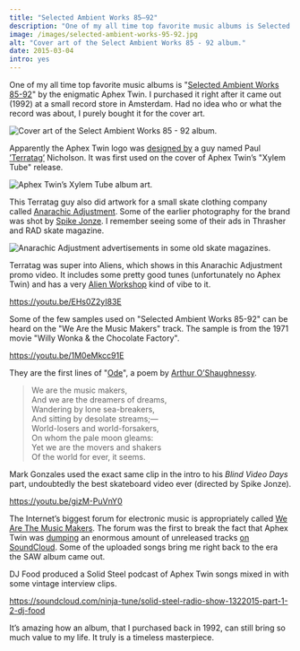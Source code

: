 ```yaml
---
title: "Selected Ambient Works 85–92"
description: "One of my all time top favorite music albums is Selected Ambient Works 85-92 by the enigmatic Aphex Twin."
image: /images/selected-ambient-works-95-92.jpg
alt: "Cover art of the Select Ambient Works 85 - 92 album."
date: 2015-03-04
intro: yes
---
```

One of my all time top favorite music albums is "[Selected Ambient Works 85-92](http://www.amazon.com/gp/product/B00DF2AF96?ie=UTF8&camp=213733&creative=393177&creativeASIN=B00DF2AF96&linkCode=shr&tag=thhocr02-20&linkId=OLB7NVA3DYPZXTEF)" by the enigmatic Aphex Twin. I purchased it right after it came out (1992) at a small record store in Amsterdam. Had no idea who or what the record was about, I purely bought it for the cover art.

![Cover art of the Select Ambient Works 85 - 92 album.](/images/selected-ambient-works-95-92.jpg)

Apparently the Aphex Twin logo was [designed by](http://pictograms.blogspot.nl/2007/11/logo-111-aphex-twin.html) a guy named Paul [’Terratag’](http://www.terratag.com/) Nicholson. It was first used on the cover of Aphex Twin’s "Xylem Tube" release.

![Aphex Twin’s Xylem Tube album art.](/images/xylem-tube.jpg)

This Terratag guy also did artwork for a small skate clothing company called [Anarachic Adjustment](https://en.wikipedia.org/wiki/Anarchic_Adjustment). Some of the earlier photography for the brand was shot by [Spike Jonze](http://www.imdb.com/name/nm0005069/). I remember seeing some of their ads in Thrasher and RAD skate magazine.

![Anarachic Adjustment advertisements in some old skate magazines.](/images/anarchicadjustment-ads.jpg)

Terratag was super into Aliens, which shows in this Anarachic Adjustment promo video. It includes some pretty good tunes (unfortunately no Aphex Twin) and has a very [Alien Workshop](http://www.alienworkshop.com/) kind of vibe to it.

https://youtu.be/EHs0Z2yI83E

Some of the few samples used on "Selected Ambient Works 85-92" can be heard on the "We Are the Music Makers" track. The sample is from the 1971 movie "Willy Wonka & the Chocolate Factory".

https://youtu.be/1M0eMkcc91E

They are the first lines of "[Ode](https://en.wikipedia.org/wiki/Ode_%28poem%29)", a poem by [Arthur O’Shaughnessy](https://en.wikipedia.org/wiki/Arthur_O%27Shaughnessy).

> We are the music makers,  
And we are the dreamers of dreams,  
Wandering by lone sea-breakers,  
And sitting by desolate streams;—  
World-losers and world-forsakers,  
On whom the pale moon gleams:  
Yet we are the movers and shakers  
Of the world for ever, it seems.

Mark Gonzales used the exact same clip in the intro to his *Blind Video Days* part, undoubtedly the best skateboard video ever (directed by Spike Jonze).

https://youtu.be/gizM-PuVnY0

The Internet’s biggest forum for electronic music is appropriately called [We Are The Music Makers](http://watmm.com/). The forum was the first to break the fact that Aphex Twin was [dumping](http://www.theguardian.com/music/musicblog/2015/jan/29/aphex-twin-soundcloud-dump-shock-and-delight) an enormous amount of unreleased tracks [on SoundCloud](https://soundcloud.com/user18081971). Some of the uploaded songs bring me right back to the era the SAW album came out.

DJ Food produced a Solid Steel podcast of Aphex Twin songs mixed in with some vintage interview clips.

https://soundcloud.com/ninja-tune/solid-steel-radio-show-1322015-part-1-2-dj-food

It’s amazing how an album, that I purchased back in 1992, can still bring so much value to my life. It truly is a timeless masterpiece.
